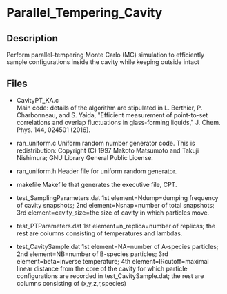 # Parallel_Tempering_Cavity

Description
-----------
Perform parallel-tempering Monte Carlo (MC) simulation to efficiently sample configurations inside the cavity while keeping outside intact

Files
-----

- CavityPT_KA.c  
Main code: details of the algorithm are stipulated in L. Berthier, P. Charbonneau, and S. Yaida, "Efficient measurement of point-to-set correlations and overlap fluctuations in glass-forming liquids," J. Chem. Phys. 144, 024501 (2016).

- ran_uniform.c
Uniform random number generator code.
This is redistribution: Copyright (C) 1997 Makoto Matsumoto and Takuji Nishimura; GNU Library General Public License.

- ran_uniform.h
Header file for uniform random generator.

- makefile
Makefile that generates the executive file, CPT.

- test_SamplingParameters.dat
1st element=Ndump=dumping frequency of cavity snapshots;
2nd element=Nsnap=number of total snapshots;
3rd element=cavity_size=the size of cavity in which particles move.

- test_PTParameters.dat
1st element=n_replica=number of replicas;
the rest are columns consisting of temperatures and lambdas.

- test_CavitySample.dat
1st element=NA=number of A-species particles;
2nd element=NB=number of B-species particles;
3rd element=beta=inverse temperature;
4th element=IRcutoff=maximal linear distance from the core of the cavity for which particle configurations are recorded in test_CavitySample.dat;
the rest are columns consisting of (x,y,z,r,species)
